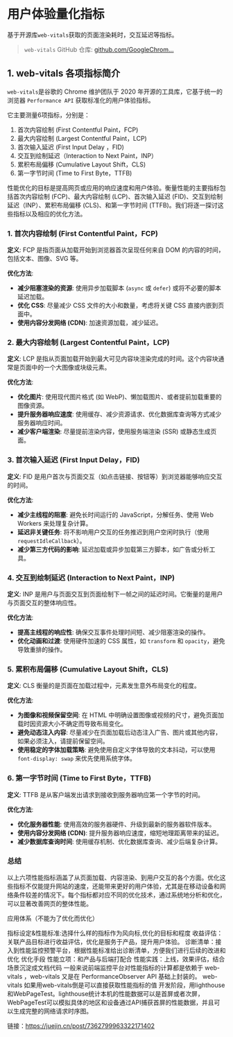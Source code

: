 # 用户体验量化指标
基于开源库`web-vitals`获取的页面渲染耗时，交互延迟等指标。

> `web-vitals` GitHub 仓库: [github.com/GoogleChrom…](https://link.juejin.cn/?target=https%3A%2F%2Fgithub.com%2FGoogleChrome%2Fweb-vitals)
## 1. web-vitals 各项指标简介

`web-vitals`是谷歌的 Chrome 维护团队于 2020 年开源的工具库，它基于统一的浏览器 `Performance API` 获取标准化的用户体验指标。

它主要测量6项指标，分别是：

1. 首次内容绘制 (First Contentful Paint，FCP)
2. 最大内容绘制 (Largest Contentful Paint，LCP)
3. 首次输入延迟 (First Input Delay ，FID)
4. 交互到绘制延迟（Interaction to Next Paint，INP）
5. 累积布局偏移 (Cumulative Layout Shift，CLS)
6. 第一字节时间 (Time to First Byte，TTFB)

性能优化的目标是提高网页或应用的响应速度和用户体验。衡量性能的主要指标包括首次内容绘制 (FCP)、最大内容绘制 (LCP)、首次输入延迟 (FID)、交互到绘制延迟（INP）、累积布局偏移 (CLS)、和第一字节时间 (TTFB)。我们将逐一探讨这些指标以及相应的优化方法。

### 1. 首次内容绘制 (First Contentful Paint，FCP)
**定义**: FCP 是指页面从加载开始到浏览器首次呈现任何来自 DOM 的内容的时间，包括文本、图像、SVG 等。
  
**优化方法**:
- **减少阻塞渲染的资源**: 使用异步加载脚本 (`async` 或 `defer`) 或将不必要的脚本延迟加载。
- **优化 CSS**: 尽量减少 CSS 文件的大小和数量，考虑将关键 CSS 直接内嵌到页面中。
- **使用内容分发网络 (CDN)**: 加速资源加载，减少延迟。
  
### 2. 最大内容绘制 (Largest Contentful Paint，LCP)
**定义**: LCP 是指从页面加载开始到最大可见内容块渲染完成的时间。这个内容块通常是页面中的一个大图像或块级元素。
  
**优化方法**:
- **优化图片**: 使用现代图片格式 (如 WebP)、懒加载图片、或者提前加载重要的图像资源。
- **提升服务器响应速度**: 使用缓存、减少资源请求、优化数据库查询等方式减少服务器响应时间。
- **减少客户端渲染**: 尽量提前渲染内容，使用服务端渲染 (SSR) 或静态生成页面。

### 3. 首次输入延迟 (First Input Delay，FID)
**定义**: FID 是用户首次与页面交互（如点击链接、按钮等）到浏览器能够响应交互的时间。
  
**优化方法**:
- **减少主线程的阻塞**: 避免长时间运行的 JavaScript，分解任务、使用 Web Workers 来处理复杂计算。
- **延迟非关键任务**: 将不影响用户交互的任务推迟到用户空闲时执行（使用 `requestIdleCallback`）。
- **减少第三方代码的影响**: 延迟加载或异步加载第三方脚本，如广告或分析工具。

### 4. 交互到绘制延迟 (Interaction to Next Paint，INP)
**定义**: INP 是用户与页面交互到页面绘制下一帧之间的延迟时间。它衡量的是用户与页面交互的整体响应性。
  
**优化方法**:
- **提高主线程的响应性**: 确保交互事件处理时间短、减少阻塞渲染的操作。
- **优化动画和过渡**: 使用硬件加速的 CSS 属性，如 `transform` 和 `opacity`，避免导致重排的操作。

### 5. 累积布局偏移 (Cumulative Layout Shift，CLS)
**定义**: CLS 衡量的是页面在加载过程中，元素发生意外布局变化的程度。
  
**优化方法**:
- **为图像和视频保留空间**: 在 HTML 中明确设置图像或视频的尺寸，避免页面加载时因资源大小不确定而导致布局变化。
- **避免动态注入内容**: 尽量减少在页面加载后动态注入广告、图片或其他内容，如果必须注入，请提前保留空间。
- **使用稳定的字体加载策略**: 避免使用自定义字体导致的文本抖动，可以使用 `font-display: swap` 来优先使用系统字体。

### 6. 第一字节时间 (Time to First Byte，TTFB)
**定义**: TTFB 是从客户端发出请求到接收到服务器响应第一个字节的时间。
  
**优化方法**:
- **优化服务器性能**: 使用高效的服务器硬件、升级到最新的服务器软件版本。
- **使用内容分发网络 (CDN)**: 提升服务器响应速度，缩短地理距离带来的延迟。
- **减少数据库查询时间**: 使用缓存机制、优化数据库查询、减少后端复杂计算。

### 总结
以上六项性能指标涵盖了从页面加载、内容渲染、到用户交互的各个方面。优化这些指标不仅能提升网站的速度，还能带来更好的用户体验，尤其是在移动设备和网络条件较差的情况下。每个指标都对应不同的优化技术，通过系统地分析和优化，可以显著改善网页的整体性能。

应用体系（不能为了优化而优化）

指标设定&性能标准:选择什么样的指标作为风向标,优化的目标和程度
收益评估：关联产品目标进行收益评估，优化是服务于产品，提升用户体验。
诊断清单：接入到性能监控预警平台，根据性能标准给出诊断清单，方便我们进行后续的改进和优化
优化手段
性能立项：和产品与后端打配合
性能实践：上线，效果评估，结合场景沉淀成文档代码
一般来说前端监控平台对性能指标的计算都是依赖于 web-vitals ，web-vitals 又是在 PerformanceObserver API 基础上封装的。
web-vitals
如果用web-vitals倒是可以直接获取性能指标的值
开发阶段，用lighthouse和WebPageTest。lighthouse统计本机的性能数据可以是首屏或者次屏，WebPageTest可以模拟具体的地区和设备通过API捕获首屏的性能数据，并且可以生成完整的网络请求时序图。

链接：https://juejin.cn/post/7362799963322171402

